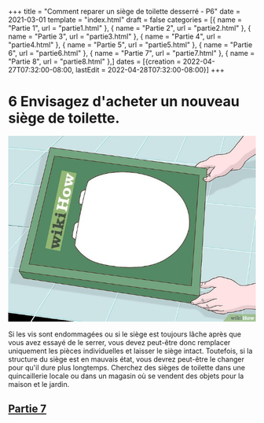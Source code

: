 +++
title = "Comment reparer un siège de toilette desserré - P6"
date = 2021-03-01
template = "index.html"
draft = false
categories = [{ name = "Partie 1", url = "partie1.html" },
{ name = "Partie 2", url = "partie2.html" },
{ name = "Partie 3", url = "partie3.html" },
{ name = "Partie 4", url = "partie4.html" },
{ name = "Partie 5", url = "partie5.html" },
{ name = "Partie 6", url = "partie6.html" },
{ name = "Partie 7", url = "partie7.html" },
{ name = "Partie 8", url = "partie8.html" },]
dates = [{creation = 2022-04-27T07:32:00-08:00, lastEdit = 2022-04-28T07:32:00-08:00}]
+++

# 6 Envisagez d'acheter un nouveau siège de toilette.

![etape6](../static/etape6.jpg)

Si les vis sont endommagées ou si le siège est toujours lâche
après que vous avez essayé de le serrer, vous devez peut-être 
donc remplacer uniquement les pièces individuelles et laisser 
le siège intact. Toutefois, si la structure du siège est en
mauvais état, vous devrez peut-être le changer pour qu'il dure
plus longtemps. Cherchez des sièges de toilette dans une 
quincaillerie locale ou dans un magasin où se vendent des objets
pour la maison et le jardin.

## [Partie 7](./partie7.html)
